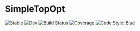 # SimpleTopOpt

[![Stable](https://img.shields.io/badge/docs-stable-blue.svg)](https://juliatopopt.github.io/SimpleTopOpt.jl/stable/)
[![Dev](https://img.shields.io/badge/docs-dev-blue.svg)](https://juliatopopt.github.io/SimpleTopOpt.jl/dev/)
[![Build Status](https://github.com/juliatopopt/SimpleTopOpt.jl/actions/workflows/CI.yml/badge.svg?branch=main)](https://github.com/juliatopopt/SimpleTopOpt.jl/actions/workflows/CI.yml?query=branch%3Amain)
[![Coverage](https://codecov.io/gh/juliatopopt/SimpleTopOpt.jl/branch/main/graph/badge.svg)](https://codecov.io/gh/juliatopopt/SimpleTopOpt.jl)
[![Code Style: Blue](https://img.shields.io/badge/code%20style-blue-4495d1.svg)](https://github.com/invenia/BlueStyle)
